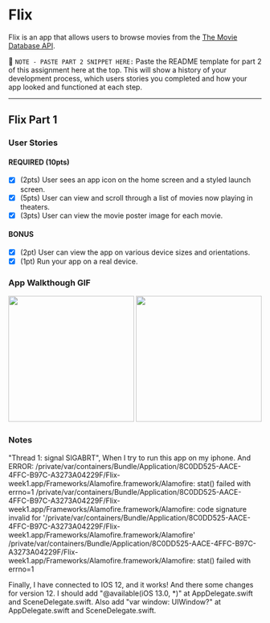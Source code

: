# Flix

Flix is an app that allows users to browse movies from the [The Movie Database API](http://docs.themoviedb.apiary.io/#).

📝 `NOTE - PASTE PART 2 SNIPPET HERE:` Paste the README template for part 2 of this assignment here at the top. This will show a history of your development process, which users stories you completed and how your app looked and functioned at each step.

---

## Flix Part 1

### User Stories

#### REQUIRED (10pts)
- [X] (2pts) User sees an app icon on the home screen and a styled launch screen.
- [X] (5pts) User can view and scroll through a list of movies now playing in theaters.
- [X] (3pts) User can view the movie poster image for each movie.

#### BONUS
- [X] (2pt) User can view the app on various device sizes and orientations.
- [X] (1pt) Run your app on a real device.

### App Walkthough GIF

<img src="http://g.recordit.co/7qaDNkimtG.gif" width=250> <img src="http://g.recordit.co/vQ1YkuybNu.gif" width=250><br>

### Notes
"Thread 1: signal SIGABRT", When I try to run this app on my iphone.
And ERROR:
/private/var/containers/Bundle/Application/8C0DD525-AACE-4FFC-B97C-A3273A04229F/Flix-week1.app/Frameworks/Alamofire.framework/Alamofire: stat() failed with errno=1 /private/var/containers/Bundle/Application/8C0DD525-AACE-4FFC-B97C-A3273A04229F/Flix-week1.app/Frameworks/Alamofire.framework/Alamofire: code signature invalid for '/private/var/containers/Bundle/Application/8C0DD525-AACE-4FFC-B97C-A3273A04229F/Flix-week1.app/Frameworks/Alamofire.framework/Alamofire'
/private/var/containers/Bundle/Application/8C0DD525-AACE-4FFC-B97C-A3273A04229F/Flix-week1.app/Frameworks/Alamofire.framework/Alamofire: stat() failed with errno=1

Finally, I have connected to IOS 12, and it works! And there some changes for version 12. I should add "@available(iOS 13.0, *)" at AppDelegate.swift and SceneDelegate.swift. Also add "var window: UIWindow?" at AppDelegate.swift and SceneDelegate.swift. 

